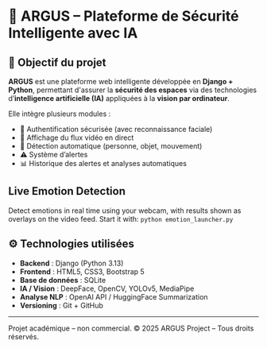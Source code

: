 # 🧠 ARGUS – Plateforme de Sécurité Intelligente avec IA

## 🎯 Objectif du projet

**ARGUS** est une plateforme web intelligente développée en **Django + Python**, permettant d'assurer la **sécurité des espaces** via des technologies d’**intelligence artificielle (IA)** appliquées à la **vision par ordinateur**.

Elle intègre plusieurs modules :

- 🔐 Authentification sécurisée (avec reconnaissance faciale)
- 🎥 Affichage du flux vidéo en direct
- 🤖 Détection automatique (personne, objet, mouvement)
- ⚠️ Système d’alertes
- 📊 Historique des alertes et analyses automatiques

## Live Emotion Detection

Detect emotions in real time using your webcam, with results shown as overlays on the video feed.
Start it with: `python emotion_launcher.py`

## ⚙️ Technologies utilisées

- **Backend** : Django (Python 3.13)
- **Frontend** : HTML5, CSS3, Bootstrap 5
- **Base de données** : SQLite
- **IA / Vision** : DeepFace, OpenCV, YOLOv5, MediaPipe
- **Analyse NLP** : OpenAI API / HuggingFace Summarization
- **Versioning** : Git + GitHub

---

Projet académique – non commercial.
© 2025 ARGUS Project – Tous droits réservés.
